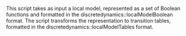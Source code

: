 This script takes as input a local model, represented as a set of Boolean functions and formatted in the discretedynamics::localModelBoolean format. The script transforms the representation to transition tables, formatted in the discretedynamics::localModelTables format.